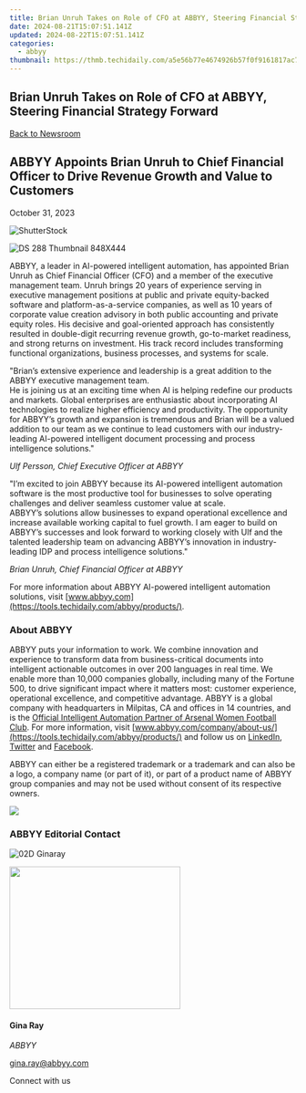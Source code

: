 ```yaml
---
title: Brian Unruh Takes on Role of CFO at ABBYY, Steering Financial Strategy Forward
date: 2024-08-21T15:07:51.141Z
updated: 2024-08-22T15:07:51.141Z
categories:
  - abbyy
thumbnail: https://thmb.techidaily.com/a5e56b77e4674926b57f0f9161817ac7d31c24b7d1008a2fd7cf38de6f5c41cb.jpg
---
```


## Brian Unruh Takes on Role of CFO at ABBYY, Steering Financial Strategy Forward

[Back to Newsroom](https://tools.techidaily.com/abbyy/products/)

## ABBYY Appoints Brian Unruh to Chief Financial Officer to Drive Revenue Growth and Value to Customers

October 31, 2023

![ShutterStock](https://content.abbyy.com/-/media/project/abbyy/abbyy/branchtemplates/shutterstock_1272462163_1296-x-729.jpg?h=729&iar=0&w=1296)

![DS 288 Thumbnail 848X444](https://static3.abbyy.com/abbyycommedia/38123/ds-288_thumbnail_848x444.jpg) 

ABBYY, a leader in AI-powered intelligent automation, has appointed Brian Unruh as Chief Financial Officer (CFO) and a member of the executive management team. Unruh brings 20 years of experience serving in executive management positions at public and private equity-backed software and platform-as-a-service companies, as well as 10 years of corporate value creation advisory in both public accounting and private equity roles. His decisive and goal-oriented approach has consistently resulted in double-digit recurring revenue growth, go-to-market readiness, and strong returns on investment. His track record includes transforming functional organizations, business processes, and systems for scale.

"Brian’s extensive experience and leadership is a great addition to the ABBYY executive management team.   
He is joining us at an exciting time when AI is helping redefine our products and markets. Global enterprises are enthusiastic about incorporating AI technologies to realize higher efficiency and productivity. The opportunity for ABBYY’s growth and expansion is tremendous and Brian will be a valued addition to our team as we continue to lead customers with our industry-leading AI-powered intelligent document processing and process intelligence solutions."

_Ulf Persson, Chief Executive Officer at ABBYY_

"I’m excited to join ABBYY because its AI-powered intelligent automation software is the most productive tool for businesses to solve operating challenges and deliver seamless customer value at scale.   
ABBYY’s solutions allow businesses to expand operational excellence and increase available working capital to fuel growth. I am eager to build on ABBYY’s successes and look forward to working closely with Ulf and the talented leadership team on advancing ABBYY’s innovation in industry-leading IDP and process intelligence solutions."

_Brian Unruh, Chief Financial Officer at ABBYY_

For more information about ABBYY AI-powered intelligent automation solutions, visit [www.abbyy.com](https://tools.techidaily.com/abbyy/products/).

### About ABBYY

ABBYY puts your information to work. We combine innovation and experience to transform data from business-critical documents into intelligent actionable outcomes in over 200 languages in real time. We enable more than 10,000 companies globally, including many of the Fortune 500, to drive significant impact where it matters most: customer experience, operational excellence, and competitive advantage. ABBYY is a global company with headquarters in Milpitas, CA and offices in 14 countries, and is the [Official Intelligent Automation Partner of Arsenal Women Football Club](https://tools.techidaily.com/abbyy/products/). For more information, visit [www.abbyy.com/company/about-us/](https://tools.techidaily.com/abbyy/products/) and follow us on [LinkedIn](https://www.linkedin.com/company/abbyy), [Twitter](https://twitter.com/ABBYY%5FSoftware) and [Facebook](https://www.facebook.com/ABBYYsoft).

ABBYY can either be a registered trademark or a trademark and can also be a logo, a company name (or part of it), or part of a product name of ABBYY group companies and may not be used without consent of its respective owners.

<!-- affiliate ads begin -->
<a href="https://shop.mondly.com/affiliate.php?ACCOUNT=ATISTUDI&AFFILIATE=108875&PATH=https%3A%2F%2Fwww.mondly.com%3FAFFILIATE%3D108875%26RESOURCE%3D%2BEducational%2B970x90%2B"><img src="https://secure.avangate.com/images/merchant/69c418c33ec2e1a4267fa9bb77fa1428/educational-970x90.gif" border="0"></a>
<!-- affiliate ads end -->
### ABBYY Editorial Contact

![02D Ginaray](https://static2.abbyy.com/abbyycommedia/23662/02d-ginaray.png)

<!-- affiliate ads begin -->
<a href="https://modlily.sjv.io/c/5597632/1997817/17059" target="_top" id="1997817"><img src="//a.impactradius-go.com/display-ad/17059-1997817" border="0" alt="" width="300" height="250"/></a><img height="0" width="0" src="https://imp.pxf.io/i/5597632/1997817/17059" style="position:absolute;visibility:hidden;" border="0" />
<!-- affiliate ads end -->
#### Gina Ray

_ABBYY_

[gina.ray@abbyy.com](https://tools.techidaily.com/abbyy/products/) 

  
Connect with us

<ins class="adsbygoogle"
     style="display:block"
     data-ad-format="autorelaxed"
     data-ad-client="ca-pub-7571918770474297"
     data-ad-slot="1223367746"></ins>



<ins class="adsbygoogle"
     style="display:block"
     data-ad-client="ca-pub-7571918770474297"
     data-ad-slot="8358498916"
     data-ad-format="auto"
     data-full-width-responsive="true"></ins>
